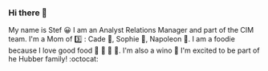 ### Hi there 👋
My name is Stef :grinning:  I am an Analyst Relations Manager and part of the CIM team. I'm a Mom of :three: : Cade :boy:, Sophie :girl:,  Napoleon :dog:. I am a foodie because I love good food :pizza: :sushi: :ramen: :cake:. I'm also a wino :wine_glass:  I'm excited to be part of he Hubber family! :octocat:

<!--
**stefcox/StefCox** is a ✨ _special_ ✨ repository because its `README.md` (this file) appears on your GitHub profile.

Here are some ideas to get you started:

- 🔭 I’m currently working on ...
- 🌱 I’m currently learning ...
- 👯 I’m looking to collaborate on ...
- 🤔 I’m looking for help with ...
- 💬 Ask me about ...
- 📫 How to reach me: ...
- 😄 Pronouns: ...
- ⚡ Fun fact: ...
-->
